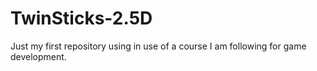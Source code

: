 # TwinSticks-2.5D
Just my first repository using in use of a course I am following for game development.
